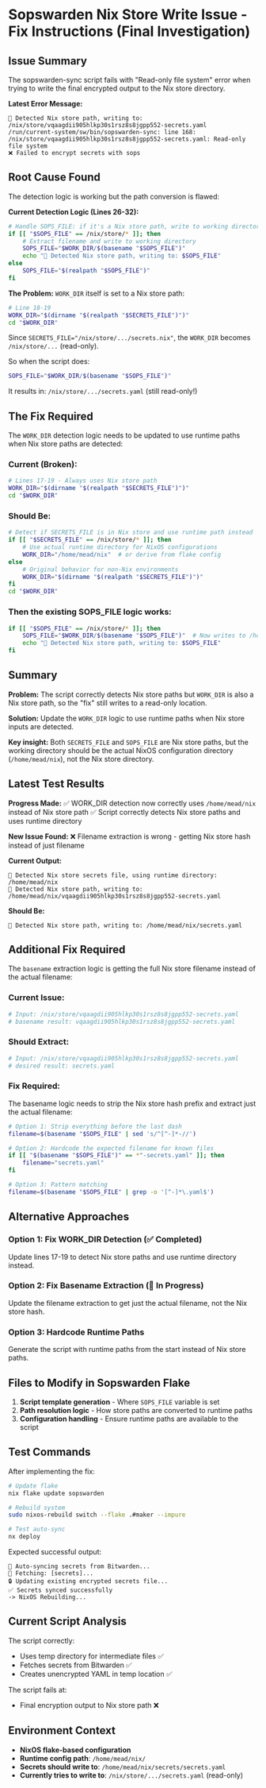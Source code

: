 # Sopswarden Nix Store Write Issue - Fix Instructions (Final Investigation)

## Issue Summary

The sopswarden-sync script fails with "Read-only file system" error when trying to write the final encrypted output to the Nix store directory.

**Latest Error Message:**
```
🔧 Detected Nix store path, writing to: /nix/store/vqaagdii905hlkp30s1rsz8s8jgpp552-secrets.yaml
/run/current-system/sw/bin/sopswarden-sync: line 168: /nix/store/vqaagdii905hlkp30s1rsz8s8jgpp552-secrets.yaml: Read-only file system
❌ Failed to encrypt secrets with sops
```

## Root Cause Found

The detection logic is working but the path conversion is flawed:

**Current Detection Logic (Lines 26-32):**
```bash
# Handle SOPS_FILE: if it's a Nix store path, write to working directory instead
if [[ "$SOPS_FILE" == /nix/store/* ]]; then
    # Extract filename and write to working directory
    SOPS_FILE="$WORK_DIR/$(basename "$SOPS_FILE")"
    echo "🔧 Detected Nix store path, writing to: $SOPS_FILE"
else
    SOPS_FILE="$(realpath "$SOPS_FILE")"
fi
```

**The Problem:**
`WORK_DIR` itself is set to a Nix store path:
```bash
# Line 18-19
WORK_DIR="$(dirname "$(realpath "$SECRETS_FILE")")"
cd "$WORK_DIR"
```

Since `SECRETS_FILE="/nix/store/.../secrets.nix"`, the `WORK_DIR` becomes `/nix/store/...` (read-only).

So when the script does:
```bash
SOPS_FILE="$WORK_DIR/$(basename "$SOPS_FILE")"
```

It results in: `/nix/store/.../secrets.yaml` (still read-only!)

## The Fix Required

The `WORK_DIR` detection logic needs to be updated to use runtime paths when Nix store paths are detected:

### Current (Broken):
```bash
# Lines 17-19 - Always uses Nix store path
WORK_DIR="$(dirname "$(realpath "$SECRETS_FILE")")"
cd "$WORK_DIR"
```

### Should Be:
```bash
# Detect if SECRETS_FILE is in Nix store and use runtime path instead
if [[ "$SECRETS_FILE" == /nix/store/* ]]; then
    # Use actual runtime directory for NixOS configurations
    WORK_DIR="/home/mead/nix"  # or derive from flake config
else
    # Original behavior for non-Nix environments
    WORK_DIR="$(dirname "$(realpath "$SECRETS_FILE")")"
fi
cd "$WORK_DIR"
```

### Then the existing SOPS_FILE logic works:
```bash
if [[ "$SOPS_FILE" == /nix/store/* ]]; then
    SOPS_FILE="$WORK_DIR/$(basename "$SOPS_FILE")"  # Now writes to /home/mead/nix/secrets.yaml
    echo "🔧 Detected Nix store path, writing to: $SOPS_FILE"
fi
```

## Summary

**Problem:** The script correctly detects Nix store paths but `WORK_DIR` is also a Nix store path, so the "fix" still writes to a read-only location.

**Solution:** Update the `WORK_DIR` logic to use runtime paths when Nix store inputs are detected.

**Key insight:** Both `SECRETS_FILE` and `SOPS_FILE` are Nix store paths, but the working directory should be the actual NixOS configuration directory (`/home/mead/nix`), not the Nix store directory.

## Latest Test Results

**Progress Made:**
✅ WORK_DIR detection now correctly uses `/home/mead/nix` instead of Nix store path
✅ Script correctly detects Nix store paths and uses runtime directory

**New Issue Found:**
❌ Filename extraction is wrong - getting Nix store hash instead of just filename

**Current Output:**
```
🔧 Detected Nix store secrets file, using runtime directory: /home/mead/nix
🔧 Detected Nix store path, writing to: /home/mead/nix/vqaagdii905hlkp30s1rsz8s8jgpp552-secrets.yaml
```

**Should Be:**
```
🔧 Detected Nix store path, writing to: /home/mead/nix/secrets.yaml
```

## Additional Fix Required

The `basename` extraction logic is getting the full Nix store filename instead of the actual filename:

### Current Issue:
```bash
# Input: /nix/store/vqaagdii905hlkp30s1rsz8s8jgpp552-secrets.yaml
# basename result: vqaagdii905hlkp30s1rsz8s8jgpp552-secrets.yaml
```

### Should Extract:
```bash
# Input: /nix/store/vqaagdii905hlkp30s1rsz8s8jgpp552-secrets.yaml  
# desired result: secrets.yaml
```

### Fix Required:
The basename logic needs to strip the Nix store hash prefix and extract just the actual filename:

```bash
# Option 1: Strip everything before the last dash
filename=$(basename "$SOPS_FILE" | sed 's/^[^-]*-//')

# Option 2: Hardcode the expected filename for known files
if [[ "$(basename "$SOPS_FILE")" == *"-secrets.yaml" ]]; then
    filename="secrets.yaml"
fi

# Option 3: Pattern matching
filename=$(basename "$SOPS_FILE" | grep -o '[^-]*\.yaml$')
```

## Alternative Approaches

### Option 1: Fix WORK_DIR Detection (✅ Completed)
Update lines 17-19 to detect Nix store paths and use runtime directory instead.

### Option 2: Fix Basename Extraction (🔄 In Progress)
Update the filename extraction to get just the actual filename, not the Nix store hash.

### Option 3: Hardcode Runtime Paths
Generate the script with runtime paths from the start instead of Nix store paths.

## Files to Modify in Sopswarden Flake

1. **Script template generation** - Where `SOPS_FILE` variable is set
2. **Path resolution logic** - How store paths are converted to runtime paths
3. **Configuration handling** - Ensure runtime paths are available to the script

## Test Commands

After implementing the fix:

```bash
# Update flake
nix flake update sopswarden

# Rebuild system  
sudo nixos-rebuild switch --flake .#maker --impure

# Test auto-sync
nx deploy
```

Expected successful output:
```
🔄 Auto-syncing secrets from Bitwarden...
📡 Fetching: [secrets]...
🔒 Updating existing encrypted secrets file...
✅ Secrets synced successfully
-> NixOS Rebuilding...
```

## Current Script Analysis

The script correctly:
- Uses temp directory for intermediate files ✅
- Fetches secrets from Bitwarden ✅  
- Creates unencrypted YAML in temp location ✅

The script fails at:
- Final encryption output to Nix store path ❌

## Environment Context

- **NixOS flake-based configuration**
- **Runtime config path**: `/home/mead/nix/`
- **Secrets should write to**: `/home/mead/nix/secrets/secrets.yaml`
- **Currently tries to write to**: `/nix/store/.../secrets.yaml` (read-only)